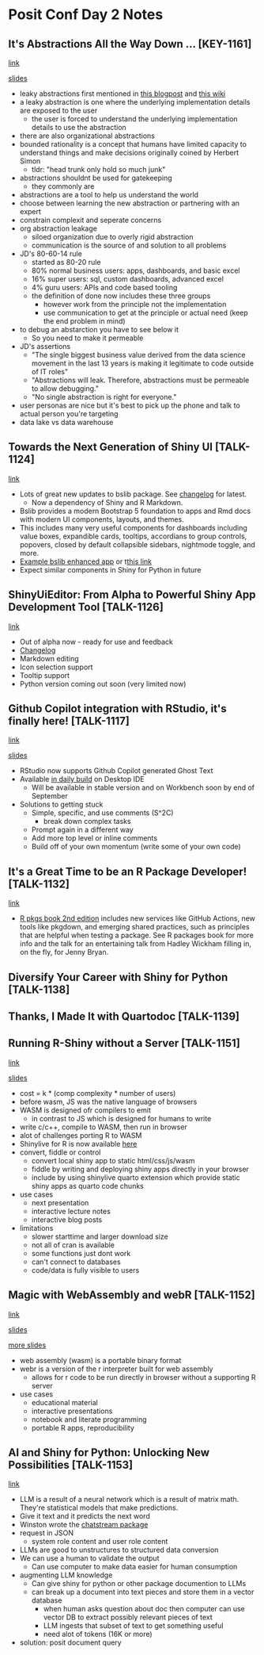 # Posit Conf Day 2 Notes

## It's Abstractions All the Way Down ... [KEY-1161]

[link]()

[slides](https://github.com/CerebralMastication/Presentations/tree/master/2023_posit-conf)

- leaky abstractions first mentioned in [this blogpost](https://www.joelonsoftware.com/2002/11/11/the-law-of-leaky-abstractions/) and [this wiki](https://en.wikipedia.org/wiki/Leaky_abstraction)
- a leaky abstraction is one where the underlying implementation details are exposed to the user
    - the user is forced to understand the underlying implementation details to use the abstraction
- there are also organizational abstractions 
- bounded rationality is a concept that humans have limited capacity to understand things and make decisions originally coined by Herbert Simon
    - tldr: "head trunk only hold so much junk"
- abstractions shouldnt be used for gatekeeping
    - they commonly are
- abstractions are a tool to help us understand the world
- choose between learning the new abstraction or partnering with an expert
- constrain complexit and seperate concerns
- org abstraction leakage
    - siloed organization due to overly rigid abstraction
    - communication is the source of and solution to all problems
- JD's 80-60-14 rule 
    - started as 80-20 rule
    - 80% normal business users: apps, dashboards, and basic excel
    - 16% super users: sql, custom dashboards, advanced excel
    - 4% guru users: APIs and code based tooling
    - the definition of done now includes these three groups
        - however work from the principle not the implementation
        - use communication to get at the principle or actual need (keep the end problem in mind)
- to debug an abstarction you have to see below it
    - So you need to make it permeable
- JD's assertions
    - "The single biggest business value derived from the data science movement in the last 13 years is making it legitimate to code outside of IT roles" 
    - "Abstractions will leak.  Therefore, abstractions must be permeable to allow debugging."
    - "No single abstraction is right for everyone."
- user personas are nice but it's best to pick up the phone and talk to actual person you're targeting
- data lake vs data warehouse

## Towards the Next Generation of Shiny UI [TALK-1124]

[link](https://events.conf.posit.co/widget/posit/positconf23/testsessioncatalog/session/1685040655912001Gc4I)

- Lots of great new updates to bslib package. See [changelog](https://rstudio.github.io/bslib/news/index.html) for latest.
    - Now a dependency of Shiny and R Markdown.
- Bslib provides a modern Bootstrap 5 foundation to apps and Rmd docs with modern UI components, layouts, and themes. 
- This includes many very useful components for dashboards including value boxes, expandible cards, tooltips, accordians to group controls, popovers, closed by default collapsible sidebars, nightmode toggle, and more.
- [Example bslib enhanced app](https://bit.ly/bslib-flights) or t[this link](https://bslib.shinyapps.io/flights/)
- Expect similar components in Shiny for Python in future
    
## ShinyUiEditor: From Alpha to Powerful Shiny App Development Tool [TALK-1126]

[link](https://events.conf.posit.co/widget/posit/positconf23/testsessioncatalog/session/1685040656357001GRTj)

- Out of alpha now - ready for use and feedback
- [Changelog](https://rstudio.github.io/shinyuieditor/news/index.html)
- Markdown editing 
- Icon selection support
- Tooltip support
- Python version coming out soon (very limited now)

## Github Copilot integration with RStudio, it's finally here! [TALK-1117]

[link](https://events.conf.posit.co/widget/posit/positconf23/testsessioncatalog/session/1685040654470001GrdI)

[slides](https://colorado.posit.co/rsc/rstudio-copilot/#/TitleSlide)

- RStudio now supports Github Copilot generated Ghost Text
- Available [in daily build](https://dailies.rstudio.com/) on Desktop IDE 
    -  Will be available in stable version and on Workbench soon by end of September
- Solutions to getting stuck
    - Simple, specific, and use comments (S^2C)
        - break down complex tasks
    - Prompt again in a different way
    - Add more top level or inline comments
    - Build off of your own momentum (write some of your own code)

## It's a Great Time to be an R Package Developer! [TALK-1132]

[link](https://events.conf.posit.co/widget/posit/positconf23/testsessioncatalog/session/1685040657595001G6xE)

- [R pkgs book 2nd edition](https://r-pkgs.org/) includes new services like GitHub Actions, new tools like pkgdown, and emerging shared practices, such as principles that are helpful when testing a package. See R packages book for more info and the talk for an entertaining talk from Hadley Wickham filling in, on the fly, for Jenny Bryan.

## Diversify Your Career with Shiny for Python [TALK-1138]

## Thanks, I Made It with Quartodoc [TALK-1139]

## Running R-Shiny without a Server [TALK-1151]

[link](https://events.conf.posit.co/widget/posit/positconf23/testsessioncatalog/session/1685040661802001GsYF)

[slides](https://github.com/jcheng5/posit-conf-2023-shinylive)

- cost = k * (comp complexity * number of users)
- before wasm, JS was the native language of browsers
- WASM is designed ofr compilers to emit
    - in contrast to JS which is designed for humans to write
- write c/c++, compile to WASM, then run in browser
- alot of challenges porting R to WASM
- Shinylive for R is now available [here](https://shinylive.io/r/examples/)
- convert, fiddle or control
    - convert local shiny app to static html/css/js/wasm
    - fiddle by writing and deploying shiny apps directly in your browser
    - include by using shinylive quarto extension which provide static shiny apps as quarto code chunks
- use cases
    - next presentation
    - interactive lecture notes
    - interactive blog posts
- limitations
    - slower starttime and larger download size
    - not all of cran is available
    - some functions just dont work
    - can't connect to databases
    - code/data is fully visible to users

## Magic with WebAssembly and webR [TALK-1152]

[link]() 

[slides](https://gws.quarto.pub/magic-with-wasm-and-webr/#/title-slide)

[more slides](https://gws.quarto.pub/introduction-to-webr-2023/#/title-slide)

- web assembly (wasm) is a portable binary format
- webr is a version of the r interpreter built for web assembly
    - allows for r code to be run directly in browser without a supporting R server
- use cases
    - educational material
    - interactive presentations
    - notebook and literate programming
    - portable R apps, reproducibility

## AI and Shiny for Python: Unlocking New Possibilities [TALK-1153]

[link](https://reg.conf.posit.co/flow/posit/positconf23/attendee-portal/page/sessioncatalog/session/1685040662322001GbSB)

- LLM is a result of a neural network which is a result of matrix math. They're statistical models that make predictions.
- Give it text and it predicts the next word
- Winston wrote the [chatstream package](https://github.com/wch/chatstream) 
- request in JSON
    - system role content and user role content
- LLMs are good to unstructures to structured data conversion
- We can use a human to validate the output
    - Can use computer to make data easier for human consumption
- augmenting LLM knowledge
    - Can give shiny for python or other package documention to LLMs
    - can break up a document into text pieces and store them in a vector database
        - when human asks question about doc then computer can use vector DB to extract possibly relevant pieces of text
        - LLM ingests that subset of text to get something useful
        - need alot of tokens (16K or more)
- solution: posit document query
